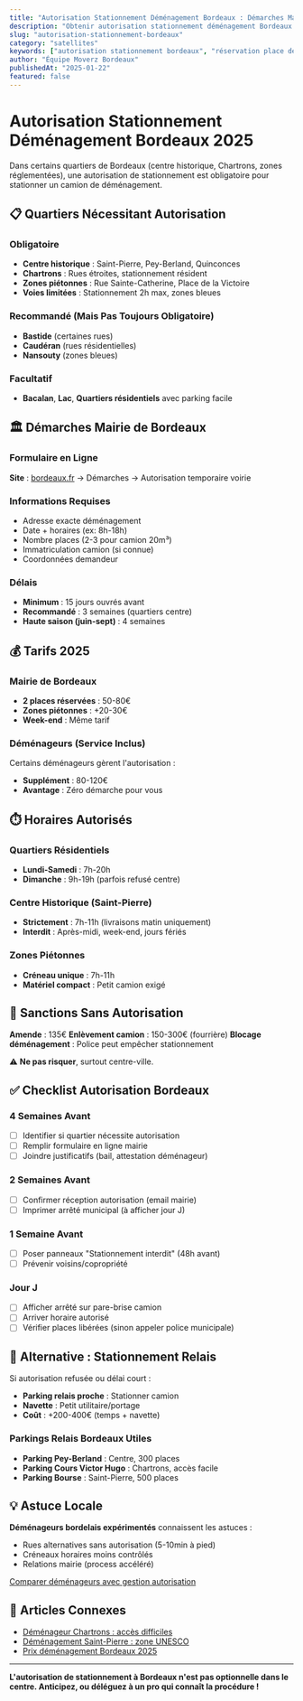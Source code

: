 ```yaml
---
title: "Autorisation Stationnement Déménagement Bordeaux : Démarches Mairie"
description: "Obtenir autorisation stationnement déménagement Bordeaux : délais, tarifs, formulaire mairie, zones réglementées. Chartrons, Saint-Pierre, centre-ville."
slug: "autorisation-stationnement-bordeaux"
category: "satellites"
keywords: ["autorisation stationnement bordeaux", "réservation place déménagement bordeaux", "mairie bordeaux déménagement", "stationnement chartrons", "permission voirie bordeaux"]
author: "Équipe Moverz Bordeaux"
publishedAt: "2025-01-22"
featured: false
---
```


# Autorisation Stationnement Déménagement Bordeaux 2025

Dans certains quartiers de Bordeaux (centre historique, Chartrons, zones réglementées), une autorisation de stationnement est obligatoire pour stationner un camion de déménagement.

## 📋 Quartiers Nécessitant Autorisation

### Obligatoire
- **Centre historique** : Saint-Pierre, Pey-Berland, Quinconces
- **Chartrons** : Rues étroites, stationnement résident
- **Zones piétonnes** : Rue Sainte-Catherine, Place de la Victoire
- **Voies limitées** : Stationnement 2h max, zones bleues

### Recommandé (Mais Pas Toujours Obligatoire)
- **Bastide** (certaines rues)
- **Caudéran** (rues résidentielles)
- **Nansouty** (zones bleues)

### Facultatif
- **Bacalan**, **Lac**, **Quartiers résidentiels** avec parking facile

## 🏛️ Démarches Mairie de Bordeaux

### Formulaire en Ligne
**Site** : [bordeaux.fr](https://www.bordeaux.fr) → Démarches → Autorisation temporaire voirie

### Informations Requises
- Adresse exacte déménagement
- Date + horaires (ex: 8h-18h)
- Nombre places (2-3 pour camion 20m³)
- Immatriculation camion (si connue)
- Coordonnées demandeur

### Délais
- **Minimum** : 15 jours ouvrés avant
- **Recommandé** : 3 semaines (quartiers centre)
- **Haute saison (juin-sept)** : 4 semaines

## 💰 Tarifs 2025

### Mairie de Bordeaux
- **2 places réservées** : 50-80€
- **Zones piétonnes** : +20-30€
- **Week-end** : Même tarif

### Déménageurs (Service Inclus)
Certains déménageurs gèrent l'autorisation :
- **Supplément** : 80-120€
- **Avantage** : Zéro démarche pour vous

## ⏱️ Horaires Autorisés

### Quartiers Résidentiels
- **Lundi-Samedi** : 7h-20h
- **Dimanche** : 9h-19h (parfois refusé centre)

### Centre Historique (Saint-Pierre)
- **Strictement** : 7h-11h (livraisons matin uniquement)
- **Interdit** : Après-midi, week-end, jours fériés

### Zones Piétonnes
- **Créneau unique** : 7h-11h
- **Matériel compact** : Petit camion exigé

## 🚫 Sanctions Sans Autorisation

**Amende** : 135€
**Enlèvement camion** : 150-300€ (fourrière)
**Blocage déménagement** : Police peut empêcher stationnement

⚠️ **Ne pas risquer**, surtout centre-ville.

## ✅ Checklist Autorisation Bordeaux

### 4 Semaines Avant
- [ ] Identifier si quartier nécessite autorisation
- [ ] Remplir formulaire en ligne mairie
- [ ] Joindre justificatifs (bail, attestation déménageur)

### 2 Semaines Avant
- [ ] Confirmer réception autorisation (email mairie)
- [ ] Imprimer arrêté municipal (à afficher jour J)

### 1 Semaine Avant
- [ ] Poser panneaux "Stationnement interdit" (48h avant)
- [ ] Prévenir voisins/copropriété

### Jour J
- [ ] Afficher arrêté sur pare-brise camion
- [ ] Arriver horaire autorisé
- [ ] Vérifier places libérées (sinon appeler police municipale)

## 🎯 Alternative : Stationnement Relais

Si autorisation refusée ou délai court :
- **Parking relais proche** : Stationner camion
- **Navette** : Petit utilitaire/portage
- **Coût** : +200-400€ (temps + navette)

### Parkings Relais Bordeaux Utiles
- **Parking Pey-Berland** : Centre, 300 places
- **Parking Cours Victor Hugo** : Chartrons, accès facile
- **Parking Bourse** : Saint-Pierre, 500 places

## 💡 Astuce Locale

**Déménageurs bordelais expérimentés** connaissent les astuces :
- Rues alternatives sans autorisation (5-10min à pied)
- Créneaux horaires moins contrôlés
- Relations mairie (process accéléré)

[Comparer déménageurs avec gestion autorisation](/inventaire-ia/)

## 🔗 Articles Connexes

- [Déménageur Chartrons : accès difficiles](/blog/satellites/demenageur-chartrons-bordeaux-acces)
- [Déménagement Saint-Pierre : zone UNESCO](/blog/satellites/demenagement-saint-pierre-bordeaux)
- [Prix déménagement Bordeaux 2025](/blog/satellites/prix-demenagement-bordeaux-2025)

---

**L'autorisation de stationnement à Bordeaux n'est pas optionnelle dans le centre. Anticipez, ou déléguez à un pro qui connaît la procédure !**

